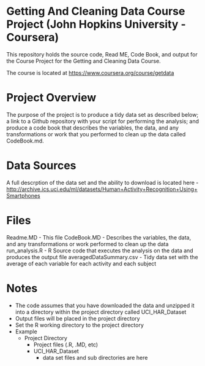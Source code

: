# Getting And Cleaning Data Course Project (John Hopkins University - Coursera)

This repository holds the source code, Read ME, Code Book, and output for the Course Project for the Getting and Cleaning Data Course.

The course is located at https://www.coursera.org/course/getdata

# Project Overview

The purpose of the project is to produce a tidy data set as described below; a link to a Github repository with your script for performing the analysis; and produce a code book that describes the variables, the data, and any transformations or work that you performed to clean up the data called CodeBook.md. 

# Data Sources

A full descrption of the data set and the ability to download is located here - http://archive.ics.uci.edu/ml/datasets/Human+Activity+Recognition+Using+Smartphones 

# Files

Readme.MD - This file
CodeBook.MD - Describes the variables, the data, and any transformations or work performed to clean up the data
run_analysis.R - R Source code that executes the analysis on the data and produces the output file
averagedDataSummary.csv - Tidy data set with the average of each variable for each activity and each subject

# Notes

* The code assumes that you have downloaded the data and unzipped it into a directory within the project directory called UCI_HAR_Dataset
* Output files will be placed in the project directory 
* Set the R working directory to the project directory
* Example
  * Project Directory
      * Project files (.R, .MD, etc)
      * UCI_HAR_Dataset
        * data set files and sub directories are here



